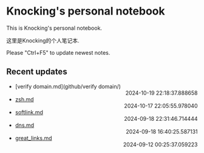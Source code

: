 
# Knocking's personal notebook

This is Knocking's personal notebook.

这里是Knocking的个人笔记本.

Please "Ctrl+F5" to update newest notes.

## Recent updates
- [verify domain.md](github/verify domain/) <div style="text-align: right">2024-10-19 22:18:37.888658</div>
- [zsh.md](linux_and_ubuntu/zsh/) <div style="text-align: right">2024-10-17 22:05:55.978040</div>
- [softlink.md](linux_and_ubuntu/softlink/) <div style="text-align: right">2024-09-18 22:31:46.714444</div>
- [dns.md](linux_and_ubuntu/dns/) <div style="text-align: right">2024-09-18 16:40:25.587131</div>
- [great_links.md](math/great_links/) <div style="text-align: right">2024-09-12 00:25:37.059223</div>
